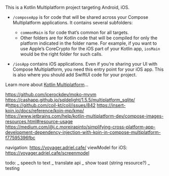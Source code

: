 This is a Kotlin Multiplatform project targeting Android, iOS.

* `/composeApp` is for code that will be shared across your Compose Multiplatform applications.
  It contains several subfolders:
  - `commonMain` is for code that’s common for all targets.
  - Other folders are for Kotlin code that will be compiled for only the platform indicated in the folder name.
    For example, if you want to use Apple’s CoreCrypto for the iOS part of your Kotlin app,
    `iosMain` would be the right folder for such calls.

* `/iosApp` contains iOS applications. Even if you’re sharing your UI with Compose Multiplatform, 
  you need this entry point for your iOS app. This is also where you should add SwiftUI code for your project.


Learn more about [Kotlin Multiplatform](https://www.jetbrains.com/help/kotlin-multiplatform-dev/get-started.html)…

https://github.com/icerockdev/moko-mvvm
https://cashapp.github.io/sqldelight/1.5.5/multiplatform_sqlite/
#https://github.com/coil-kt/coil/issues/842
https://insert-koin.io/docs/reference/koin-mp/kmp/
https://www.jetbrains.com/help/kotlin-multiplatform-dev/compose-images-resources.html#resource-usage
https://medium.com/@j.c.moreirapinto/simplifying-cross-platform-app-development-dependency-injection-with-koin-in-compose-multiplatform-f77595396fbc

navigation: https://voyager.adriel.cafe/
viewModel for iOS: https://voyager.adriel.cafe/screenmodel

todo:
_ speech to text
_ translate api
_ show toast (string resource?)
_ testing